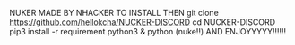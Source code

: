 NUKER MADE BY NHACKER 
TO INSTALL THEN 
git clone https://github.com/hellokcha/NUCKER-DISCORD
cd NUCKER-DISCORD
pip3 install -r requirement
python3 & python (nuke!!)
AND ENJOYYYYY!!!!!!
